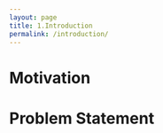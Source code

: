 ```yaml
---
layout: page
title: 1.Introduction
permalink: /introduction/
---
```


# Motivation


# Problem Statement
